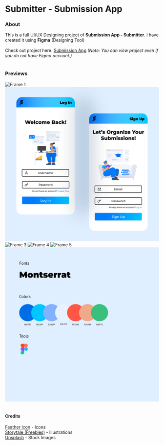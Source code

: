 # Submitter - Submission App
### About
This is a full UI/UX Designing project of **Submission App - Submitter**. I have created it using **Figma** (Designing Tool)<br>
<br>
Check out project here. [Submission App](https://www.figma.com/proto/xUMxwb03DIIuYhsjeh43rz/APP?node-id=0%3A1)
*(Note: You can view project even if you do not have Figma account.)*
<br><br>
### Previews
![Frame 1](/Preview/Frame1.png)
![Frame 2](/Preview/Frame2.png)
![Frame 3](/Preview/Frame3.png)
![Frame 4](/Preview/Frame4.png)
![Frame 5](/Preview/Frame5.png)
![Frame 0](/Preview/Frame.png)
<br><br>
#### Credits
[Feather Icon](https://feathericons.com/) - Icons<br>
[Storytale (Freebies)](https://storytale.io/illustration-category/freebies/) - Illustrations<br>
[Unsplash](https://unsplash.com/) - Stock Images
